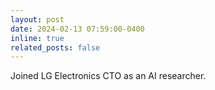 ```yaml
---
layout: post
date: 2024-02-13 07:59:00-0400
inline: true
related_posts: false
---
```


Joined LG Electronics CTO as an AI researcher.
